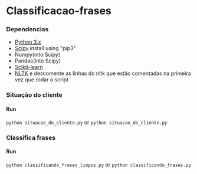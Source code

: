 # Classificacao-frases

### Dependencias
 - [Python 3.x](https://www.python.org/downloads/) <br>
 - [Scipy](https://scipy.org/install.html) install using "pip3" <br>
 - Numpy(into Scipy)
 - Pandas(into Scipy)
 - [Scikit-learn](http://scikit-learn.org/stable/install.html)
 - [NLTK](http://www.nltk.org/install.html) e descomente as linhas do nltk que estão comentadas na primeira vez que rodar o script

### Situação do cliente
#### Run
```python situacao_do_cliente.py```
or
```python situacao_do_cliente.py```

### Classifica frases
#### Run
```python classificando_frases_limpos.py```
or
```python classificando_frases.py```
